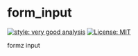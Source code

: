 # form_input

[![style: very good analysis][very_good_analysis_badge]][very_good_analysis_link]
[![License: MIT][license_badge]][license_link]

formz input

[license_badge]: https://img.shields.io/badge/license-MIT-blue.svg
[license_link]: https://opensource.org/licenses/MIT
[very_good_analysis_badge]: https://img.shields.io/badge/style-very_good_analysis-B22C89.svg
[very_good_analysis_link]: https://pub.dev/packages/very_good_analysis
